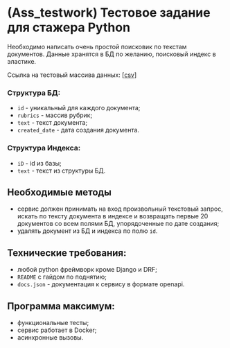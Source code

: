 # (Ass_testwork) Тестовое задание для стажера Python

Необходимо написать очень простой поисковик по текстам документов. Данные хранятся в БД по желанию, поисковый индекс в эластике. 

Ссылка на тестовый массива данных: [[csv](https://drive.google.com/uc?export=download&confirm=s5vl&id=1O5rOunfzkkF4vIZXk3WCbb6A2XpRPDt1)]

### Структура БД:

- `id` - уникальный для каждого документа;
- `rubrics` - массив рубрик;
- `text` - текст документа;
- `created_date` - дата создания документа.

### Структура Индекса:

- `iD` - id из базы;
- `text` - текст из структуры БД.

## Необходимые методы

- сервис должен принимать на вход произвольный текстовый запрос, искать по тексту документа в индексе и возвращать первые 20 документов со всем полями БД, упорядоченные по дате создания;
- удалять документ из БД и индекса по полю  `id`.

## Технические требования:

- любой python фреймворк кроме Django и DRF;
- `README` с гайдом по поднятию;
- `docs.json` - документация к сервису в формате openapi.

## Программа максимум:

- функциональные тесты;
- сервис работает в Docker;
- асинхронные вызовы.
